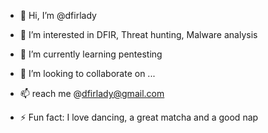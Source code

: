 - 👋 Hi, I’m @dfirlady
- 👀 I’m interested in DFIR, Threat hunting, Malware analysis
- 🌱 I’m currently learning pentesting
- 💞️ I’m looking to collaborate on ...
- 📫 reach me @dfirlady@gmail.com

- ⚡ Fun fact: I love dancing, a great matcha and a good nap

<!---
dfirlady/dfirlady is a ✨ special ✨ repository because its `README.md` (this file) appears on your GitHub profile.
You can click the Preview link to take a look at your changes.
--->
